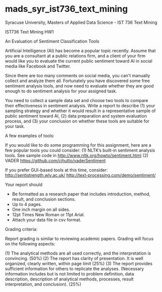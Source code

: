 # mads_syr_ist736_text_mining
Syracuse University, Masters of Applied Data Science - IST 736 Text Mining


IST736 Text Mining
HW1

An Evaluation of Sentiment Classification Tools

Artificial Intelligence (AI) has become a popular topic recently. Assume that you are a consultant at a public relations firm, and a client of your firm would like you to evaluate the current public sentiment toward AI in social media like Facebook and Twitter. 

Since there are too many comments on social media, you can't manually collect and analyze them all. Fortunately you have discovered some free sentiment analysis tools, and now need to evaluate whether they are good enough to do sentiment analysis for your assigned task.

You need to collect a sample data set and choose two tools to compare their effectiveness in sentiment analysis. Write a report to describe (1) your sampling strategy and whether it would result in a representative sample of public sentiment toward AI, (2) data preparation and system evaluation process, and (3) your conclusion on whether these tools are suitable for your task. 

A few examples of tools:

If you would like to do some programming for this assignment, here are a few popular tools you could consider:
(1)	NLTK’s built-in sentiment analysis tools. See sample code in http://www.nltk.org/howto/sentiment.html 
(2)	VADER https://github.com/cjhutto/vaderSentiment

If you prefer GUI-based tools at this time, consider:
http://sentistrength.wlv.ac.uk/
http://text-processing.com/demo/sentiment/

Your report should 
-	Be formatted as a research paper that includes introduction, method, result, and conclusion sections.
-	Up to 4 pages. 
-	One inch margin on all sides. 
-	12pt Times New Roman or 11pt Arial.
-	Attach your data file in csv format.
 
Grading criteria:

Report grading is similar to reviewing academic papers. Grading will focus on the following aspects:

(1)	The analytical methods are all used correctly, and the interpretation is convincing. (50%)
(2)	The report has clarity of presentation. It is well organized, clearly written, within page limit (25%)
(3)	The report provides sufficient information for others to replicate the analyses. (Necessary information includes but is not limited to problem definition, data description, description of analytical methods, processes, result interpretation, and conclusion). (25%)
